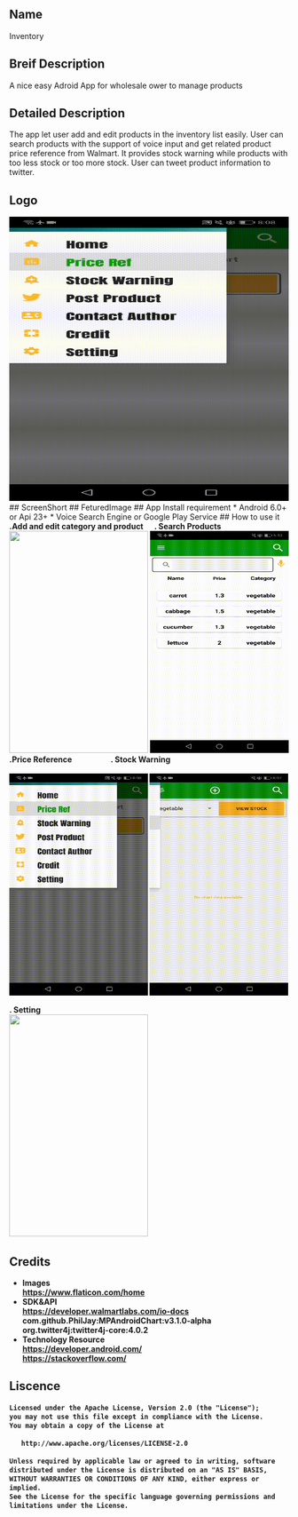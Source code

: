 ## Name
Inventory
## Breif Description
A nice easy Adroid App for wholesale ower to manage products 
## Detailed Description
The app let user add and edit products in the inventory list easily. User can search products with the support of voice input and get related product price reference from Walmart. It provides stock warning while products with too less stock or too more stock. User can tweet product information to twitter.
## Logo
<img src="https://github.com/JianqinWang01/Inventory-App/blob/master/Images/Price_Reference.gif" data-canonical-src="https://github.com/JianqinWang01/Inventory-App/blob/master/Images/Price_Reference.gif" width="512" height="512" />
## ScreenShort
## FeturedImage
## App Install requirement
* Android 6.0+ or Api 23+
* Voice Search Engine or Google Play Service
## How to use it
<b>.Add and edit category and product</b> &nbsp; &nbsp;           <b>. Search Products</b><br/>
<img src="https://github.com/JianqinWang01/Inventory-App/blob/master/Images/Home.gif" data-canonical-src="https://github.com/JianqinWang01/Inventory-App/blob/master/Images/Home.gif" width="250" height="400" />&nbsp;<img src="https://github.com/JianqinWang01/Inventory-App/blob/master/Images/Search.gif" data-canonical-src="https://github.com/JianqinWang01/Inventory-App/blob/master/Images/Search.gif" width="250" height="400" /><br/>
<b>.Price Reference<b/> &nbsp; &nbsp;&nbsp;&nbsp;&nbsp;&nbsp;&nbsp;&nbsp;&nbsp;&nbsp;&nbsp;&nbsp;&nbsp;&nbsp;&nbsp;&nbsp;&nbsp;&nbsp; <b>. Stock Warning</b><br/><br>
<img src="https://github.com/JianqinWang01/Inventory-App/blob/master/Images/Price_Reference.gif" data-canonical-src="https://github.com/JianqinWang01/Inventory-App/blob/master/Images/Price_Reference.gif" width="250" height="400" />&nbsp;<img src="https://github.com/JianqinWang01/Inventory-App/blob/master/Images/StockWarning.gif" data-canonical-src="https://github.com/JianqinWang01/Inventory-App/blob/master/Images/StockWarning.gif" width="250" height="400" /><br/>

<b>. Setting</b><br/>
<img src="https://github.com/JianqinWang01/Inventory-App/blob/master/Images/setting.gif" data-canonical-src="https://github.com/JianqinWang01/Inventory-App/blob/master/Images/setting.gif" width="250" height="400" /><br/>

## Credits
* Images<br/>
   https://www.flaticon.com/home<br/>
* SDK&API<br/>
    https://developer.walmartlabs.com/io-docs<br/>
    com.github.PhilJay:MPAndroidChart:v3.1.0-alpha<br/>
    org.twitter4j:twitter4j-core:4.0.2<br/>
* Technology Resource<br/>
  https://developer.android.com/              
   https://stackoverflow.com/
## Liscence
```
Licensed under the Apache License, Version 2.0 (the "License");
you may not use this file except in compliance with the License.
You may obtain a copy of the License at

   http://www.apache.org/licenses/LICENSE-2.0

Unless required by applicable law or agreed to in writing, software
distributed under the License is distributed on an "AS IS" BASIS,
WITHOUT WARRANTIES OR CONDITIONS OF ANY KIND, either express or implied.
See the License for the specific language governing permissions and
limitations under the License.

```
